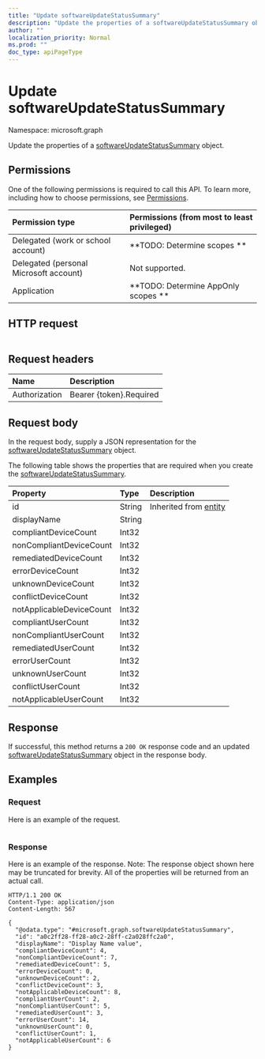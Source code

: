 ```yaml
---
title: "Update softwareUpdateStatusSummary"
description: "Update the properties of a softwareUpdateStatusSummary object."
author: ""
localization_priority: Normal
ms.prod: ""
doc_type: apiPageType
---
```


# Update softwareUpdateStatusSummary

Namespace: microsoft.graph

Update the properties of a [softwareUpdateStatusSummary](../resources/softwareupdatestatussummary.md) object.

## Permissions
One of the following permissions is required to call this API. To learn more, including how to choose permissions, see [Permissions](/concepts/permissions-reference.md).

|Permission type|Permissions (from most to least privileged)|
|:---|:---|
|Delegated (work or school account)|**TODO: Determine scopes **|
|Delegated (personal Microsoft account)|Not supported.|
|Application|**TODO: Determine AppOnly scopes **|

## HTTP request
<!-- {
  "blockType": "ignored"
}
-->
``` http
```

## Request headers
|Name|Description|
|:---|:---|
|Authorization|Bearer {token}.Required|

## Request body
In the request body, supply a JSON representation for the [softwareUpdateStatusSummary](../resources/softwareupdatestatussummary.md) object.

The following table shows the properties that are required when you create the [softwareUpdateStatusSummary](../resources/softwareupdatestatussummary.md).

|Property|Type|Description|
|:---|:---|:---|
|id|String| Inherited from [entity](../resources/entity.md)|
|displayName|String||
|compliantDeviceCount|Int32||
|nonCompliantDeviceCount|Int32||
|remediatedDeviceCount|Int32||
|errorDeviceCount|Int32||
|unknownDeviceCount|Int32||
|conflictDeviceCount|Int32||
|notApplicableDeviceCount|Int32||
|compliantUserCount|Int32||
|nonCompliantUserCount|Int32||
|remediatedUserCount|Int32||
|errorUserCount|Int32||
|unknownUserCount|Int32||
|conflictUserCount|Int32||
|notApplicableUserCount|Int32||



## Response
If successful, this method returns a `200 OK` response code and an updated [softwareUpdateStatusSummary](../resources/softwareupdatestatussummary.md) object in the response body.

## Examples

### Request
Here is an example of the request.
<!-- {
  "blockType": "request",
  "name": "update_softwareupdatestatussummary"
}
-->
``` http

```

### Response
Here is an example of the response. Note: The response object shown here may be truncated for brevity. All of the properties will be returned from an actual call.
<!-- {
  "blockType": "response",
  "truncated": true
}
-->
``` http
HTTP/1.1 200 OK
Content-Type: application/json
Content-Length: 567

{
  "@odata.type": "#microsoft.graph.softwareUpdateStatusSummary",
  "id": "a0c2ff28-ff28-a0c2-28ff-c2a028ffc2a0",
  "displayName": "Display Name value",
  "compliantDeviceCount": 4,
  "nonCompliantDeviceCount": 7,
  "remediatedDeviceCount": 5,
  "errorDeviceCount": 0,
  "unknownDeviceCount": 2,
  "conflictDeviceCount": 3,
  "notApplicableDeviceCount": 8,
  "compliantUserCount": 2,
  "nonCompliantUserCount": 5,
  "remediatedUserCount": 3,
  "errorUserCount": 14,
  "unknownUserCount": 0,
  "conflictUserCount": 1,
  "notApplicableUserCount": 6
}
```

